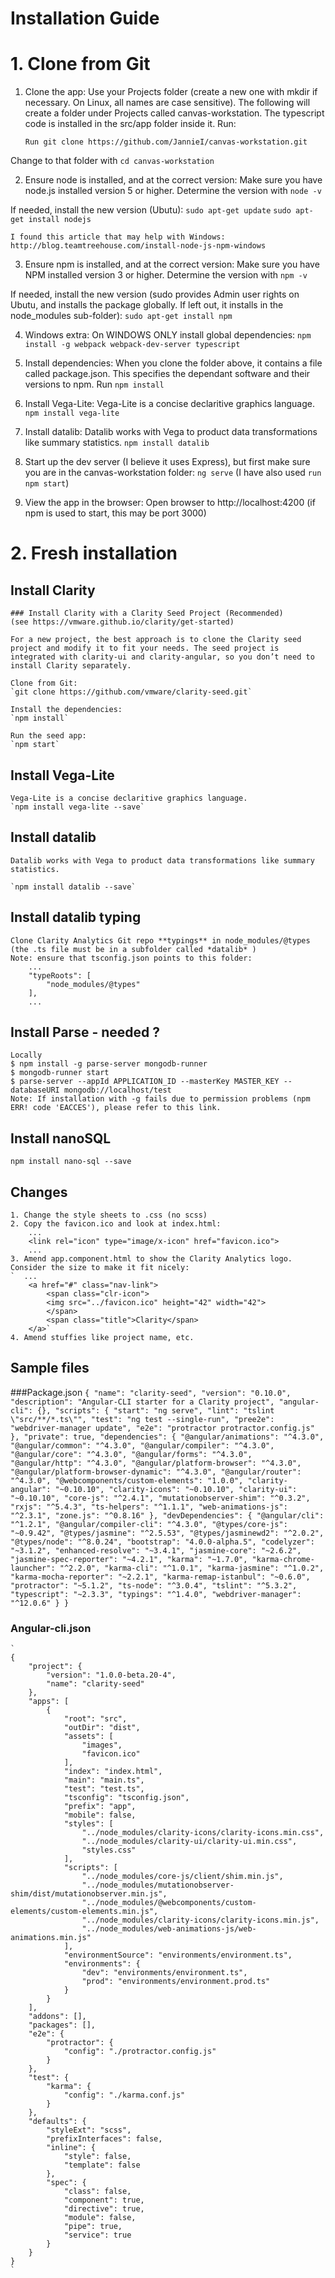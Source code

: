 # Installation Guide

# 1. Clone from Git

1. Clone the app:
Use your Projects folder (create a new one with mkdir if necessary.  On Linux, all names
are case sensitive).  The following will create a folder under Projects called canvas-workstation.  The typescript code is installed in the src/app folder inside it.  Run:

    `Run git clone https://github.com/JannieI/canvas-workstation.git`

Change to that folder with
    `cd canvas-workstation`


2. Ensure node is installed, and at the correct version:
Make sure you have node.js installed version 5 or higher.  Determine the version with
    `node -v`

If needed, install the new version (Ubutu):
    `sudo apt-get update`
    `sudo apt-get install nodejs`

    I found this article that may help with Windows:
    http://blog.teamtreehouse.com/install-node-js-npm-windows


3. Ensure npm is installed, and at the correct version:
Make sure you have NPM installed version 3 or higher.  Determine the version with
    `npm -v`

If needed, install the new version (sudo provides Admin user rights on Ubutu, and installs
the package globally.  If left out, it installs in the node_modules sub-folder):
    `sudo apt-get install npm`


4. Windows extra:
On WINDOWS ONLY install global dependencies:
    `npm install -g webpack webpack-dev-server typescript`


5. Install dependencies:
When you clone the folder above, it contains a file called package.json.  This specifies
the dependant software and their versions to npm.  Run
    `npm install`


6. Install Vega-Lite:
    Vega-Lite is a concise declaritive graphics language.
    `npm install vega-lite`

7. Install datalib:
    Datalib works with Vega to product data transformations like summary statistics.
    `npm install datalib`


8. Start up the dev server (I believe it uses Express), but first make sure you are in the canvas-workstation folder:
    `ng serve` (I have also used  `run npm start`)


9. View the app in the browser:
    Open browser to http://localhost:4200 (if npm is used to start, this may be port 3000)



# 2. Fresh installation

## Install Clarity

    ### Install Clarity with a Clarity Seed Project (Recommended)
    (see https://vmware.github.io/clarity/get-started)

    For a new project, the best approach is to clone the Clarity seed project and modify it to fit your needs. The seed project is integrated with clarity-ui and clarity-angular, so you don’t need to install Clarity separately.

    Clone from Git:
    `git clone https://github.com/vmware/clarity-seed.git`

    Install the dependencies:
    `npm install`

    Run the seed app:
    `npm start`

## Install Vega-Lite
    Vega-Lite is a concise declaritive graphics language.
    `npm install vega-lite --save`

## Install datalib
    Datalib works with Vega to product data transformations like summary statistics.

    `npm install datalib --save`

## Install datalib typing
    Clone Clarity Analytics Git repo **typings** in node_modules/@types (the .ts file must be in a subfolder called *datalib* )
    Note: ensure that tsconfig.json points to this folder:
        ...
        "typeRoots": [
            "node_modules/@types"
        ],
        ...

## Install Parse - needed ?
    Locally
    $ npm install -g parse-server mongodb-runner
    $ mongodb-runner start
    $ parse-server --appId APPLICATION_ID --masterKey MASTER_KEY --databaseURI mongodb://localhost/test
    Note: If installation with -g fails due to permission problems (npm ERR! code 'EACCES'), please refer to this link.

## Install nanoSQL
    npm install nano-sql --save


## Changes
    1. Change the style sheets to .css (no scss)
    2. Copy the favicon.ico and look at index.html:
        ...
        <link rel="icon" type="image/x-icon" href="favicon.ico">
        ...
    3. Amend app.component.html to show the Clarity Analytics logo.  Consider the size to make it fit nicely:
    `  ...
        <a href="#" class="nav-link">
            <span class="clr-icon">
            <img src="../favicon.ico" height="42" width="42">
            </span>
            <span class="title">Clarity</span>
        </a>`
    4. Amend stuffies like project name, etc.

## Sample files

###Package.json
    `
    {
    "name": "clarity-seed",
    "version": "0.10.0",
    "description": "Angular-CLI starter for a Clarity project",
    "angular-cli": {},
    "scripts": {
        "start": "ng serve",
        "lint": "tslint \"src/**/*.ts\"",
        "test": "ng test --single-run",
        "pree2e": "webdriver-manager update",
        "e2e": "protractor protractor.config.js"
    },
    "private": true,
    "dependencies": {
        "@angular/animations": "^4.3.0",
        "@angular/common": "^4.3.0",
        "@angular/compiler": "^4.3.0",
        "@angular/core": "^4.3.0",
        "@angular/forms": "^4.3.0",
        "@angular/http": "^4.3.0",
        "@angular/platform-browser": "^4.3.0",
        "@angular/platform-browser-dynamic": "^4.3.0",
        "@angular/router": "^4.3.0",
        "@webcomponents/custom-elements": "1.0.0",
        "clarity-angular": "~0.10.10",
        "clarity-icons": "~0.10.10",
        "clarity-ui": "~0.10.10",
        "core-js": "^2.4.1",
        "mutationobserver-shim": "^0.3.2",
        "rxjs": "^5.4.3",
        "ts-helpers": "^1.1.1",
        "web-animations-js": "^2.3.1",
        "zone.js": "^0.8.16"
    },
    "devDependencies": {
        "@angular/cli": "^1.2.1",
        "@angular/compiler-cli": "^4.3.0",
        "@types/core-js": "~0.9.42",
        "@types/jasmine": "^2.5.53",
        "@types/jasminewd2": "^2.0.2",
        "@types/node": "^8.0.24",
        "bootstrap": "4.0.0-alpha.5",
        "codelyzer": "~3.1.2",
        "enhanced-resolve": "~3.4.1",
        "jasmine-core": "~2.6.2",
        "jasmine-spec-reporter": "~4.2.1",
        "karma": "~1.7.0",
        "karma-chrome-launcher": "^2.2.0",
        "karma-cli": "^1.0.1",
        "karma-jasmine": "^1.0.2",
        "karma-mocha-reporter": "~2.2.1",
        "karma-remap-istanbul": "~0.6.0",
        "protractor": "~5.1.2",
        "ts-node": "^3.0.4",
        "tslint": "^5.3.2",
        "typescript": "~2.3.3",
        "typings": "^1.4.0",
        "webdriver-manager": "^12.0.6"
    }
    }
    `

### Angular-cli.json
    `
    {
        "project": {
            "version": "1.0.0-beta.20-4",
            "name": "clarity-seed"
        },
        "apps": [
            {
                "root": "src",
                "outDir": "dist",
                "assets": [
                    "images",
                    "favicon.ico"
                ],
                "index": "index.html",
                "main": "main.ts",
                "test": "test.ts",
                "tsconfig": "tsconfig.json",
                "prefix": "app",
                "mobile": false,
                "styles": [
                    "../node_modules/clarity-icons/clarity-icons.min.css",
                    "../node_modules/clarity-ui/clarity-ui.min.css",
                    "styles.css"
                ],
                "scripts": [
                    "../node_modules/core-js/client/shim.min.js",
                    "../node_modules/mutationobserver-shim/dist/mutationobserver.min.js",
                    "../node_modules/@webcomponents/custom-elements/custom-elements.min.js",
                    "../node_modules/clarity-icons/clarity-icons.min.js",
                    "../node_modules/web-animations-js/web-animations.min.js"
                ],
                "environmentSource": "environments/environment.ts",
                "environments": {
                    "dev": "environments/environment.ts",
                    "prod": "environments/environment.prod.ts"
                }
            }
        ],
        "addons": [],
        "packages": [],
        "e2e": {
            "protractor": {
                "config": "./protractor.config.js"
            }
        },
        "test": {
            "karma": {
                "config": "./karma.conf.js"
            }
        },
        "defaults": {
            "styleExt": "scss",
            "prefixInterfaces": false,
            "inline": {
                "style": false,
                "template": false
            },
            "spec": {
                "class": false,
                "component": true,
                "directive": true,
                "module": false,
                "pipe": true,
                "service": true
            }
        }
    }
    `

##
